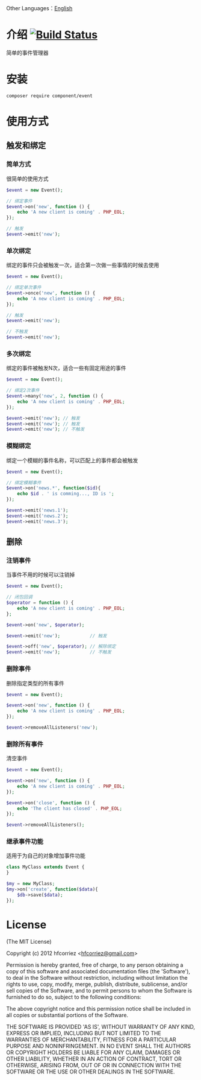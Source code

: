 Other Languages：[English](./README.md)

# 介绍 [![Build Status](https://travis-ci.org/component-php/event.png)](https://travis-ci.org/component-php/event)

简单的事件管理器

# 安装

```
composer require component/event
```

# 使用方式

## 触发和绑定

### 简单方式

很简单的使用方式

```php
$event = new Event();

// 绑定事件
$event->on('new', function () {
    echo 'A new client is coming' . PHP_EOL;
});

// 触发
$event->emit('new');
```

### 单次绑定

绑定的事件只会被触发一次，适合第一次做一些事情的时候去使用

```php
$event = new Event();

// 绑定单次事件
$event->once('new', function () {
    echo 'A new client is coming' . PHP_EOL;
});

// 触发
$event->emit('new');

// 不触发
$event->emit('new');
```

### 多次绑定

绑定的事件被触发N次，适合一些有固定用途的事件

```php
$event = new Event();

// 绑定2次事件
$event->many('new', 2, function () {
    echo 'A new client is coming' . PHP_EOL;
});

$event->emit('new'); // 触发
$event->emit('new'); // 触发
$event->emit('new'); // 不触发
```

### 模糊绑定

绑定一个模糊的事件名称，可以匹配上的事件都会被触发

```php
$event = new Event();

// 绑定模糊事件
$event->on('news.*', function($id){
    echo $id . ' is comming..., ID is ';
});

$event->emit('news.1');
$event->emit('news.2');
$event->emit('news.3');
```

## 删除

### 注销事件

当事件不用的时候可以注销掉

```php
$event = new Event();

// 闭包回调
$operator = function () {
    echo 'A new client is coming' . PHP_EOL;
};

$event->on('new', $operator);

$event->emit('new');           // 触发

$event->off('new', $operator); // 解除绑定
$event->emit('new');           // 不触发
```

### 删除事件

删除指定类型的所有事件

```php
$event = new Event();

$event->on('new', function () {
    echo 'A new client is coming' . PHP_EOL;
});

$event->removeAllListeners('new');
```

### 删除所有事件

清空事件

```php
$event = new Event();

$event->on('new', function () {
    echo 'A new client is coming' . PHP_EOL;
});

$event->on('close', function () {
    echo 'The client has closed' . PHP_EOL;
});

$event->removeAllListeners();
```

### 继承事件功能

适用于为自己的对象增加事件功能

```php
class MyClass extends Event {
}

$my = new MyClass;
$my->on('create', function($data){
    $db->save($data);
});
```

License
=============

(The MIT License)

Copyright (c) 2012 hfcorriez &lt;hfcorriez@gmail.com&gt;

Permission is hereby granted, free of charge, to any person obtaining
a copy of this software and associated documentation files (the
'Software'), to deal in the Software without restriction, including
without limitation the rights to use, copy, modify, merge, publish,
distribute, sublicense, and/or sell copies of the Software, and to
permit persons to whom the Software is furnished to do so, subject to
the following conditions:

The above copyright notice and this permission notice shall be
included in all copies or substantial portions of the Software.

THE SOFTWARE IS PROVIDED 'AS IS', WITHOUT WARRANTY OF ANY KIND,
EXPRESS OR IMPLIED, INCLUDING BUT NOT LIMITED TO THE WARRANTIES OF
MERCHANTABILITY, FITNESS FOR A PARTICULAR PURPOSE AND NONINFRINGEMENT.
IN NO EVENT SHALL THE AUTHORS OR COPYRIGHT HOLDERS BE LIABLE FOR ANY
CLAIM, DAMAGES OR OTHER LIABILITY, WHETHER IN AN ACTION OF CONTRACT,
TORT OR OTHERWISE, ARISING FROM, OUT OF OR IN CONNECTION WITH THE
SOFTWARE OR THE USE OR OTHER DEALINGS IN THE SOFTWARE.